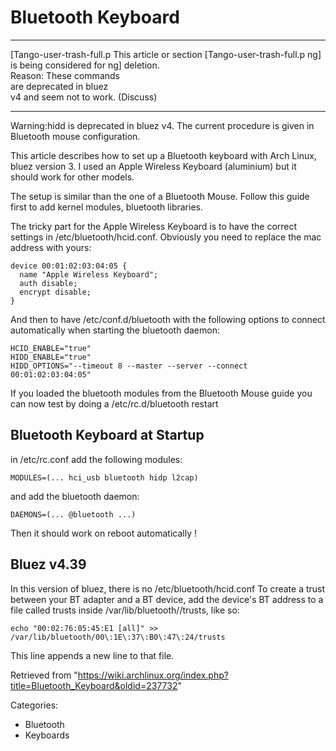 Bluetooth Keyboard
==================

  ------------------------ ------------------------ ------------------------
  [Tango-user-trash-full.p This article or section  [Tango-user-trash-full.p
  ng]                      is being considered for  ng]
                           deletion.                
                           Reason: These commands   
                           are deprecated in bluez  
                           v4 and seem not to work. 
                           (Discuss)                
  ------------------------ ------------------------ ------------------------

Warning:hidd is deprecated in bluez v4. The current procedure is given
in Bluetooth mouse configuration.

This article describes how to set up a Bluetooth keyboard with Arch
Linux, bluez version 3. I used an Apple Wireless Keyboard (aluminium)
but it should work for other models.

The setup is similar than the one of a Bluetooth Mouse. Follow this
guide first to add kernel modules, bluetooth libraries.

The tricky part for the Apple Wireless Keyboard is to have the correct
settings in /etc/bluetooth/hcid.conf. Obviously you need to replace the
mac address with yours:

    device 00:01:02:03:04:05 {
      name "Apple Wireless Keyboard";
      auth disable;
      encrypt disable;
    }

And then to have /etc/conf.d/bluetooth with the following options to
connect automatically when starting the bluetooth daemon:

    HCID_ENABLE="true"
    HIDD_ENABLE="true"
    HIDD_OPTIONS="--timeout 8 --master --server --connect 00:01:02:03:04:05"

If you loaded the bluetooth modules from the Bluetooth Mouse guide you
can now test by doing a /etc/rc.d/bluetooth restart

Bluetooth Keyboard at Startup
-----------------------------

in /etc/rc.conf add the following modules:

    MODULES=(... hci_usb bluetooth hidp l2cap)

and add the bluetooth daemon:

    DAEMONS=(... @bluetooth ...)

Then it should work on reboot automatically !

Bluez v4.39
-----------

In this version of bluez, there is no /etc/bluetooth/hcid.conf To create
a trust between your BT adapter and a BT device, add the device's BT
address to a file called trusts inside /var/lib/bluetooth/<MAC address
of BT host adapter>/trusts, like so:

    echo "00:02:76:05:45:E1 [all]" >> /var/lib/bluetooth/00\:1E\:37\:B0\:47\:24/trusts

This line appends a new line to that file.

Retrieved from
"https://wiki.archlinux.org/index.php?title=Bluetooth_Keyboard&oldid=237732"

Categories:

-   Bluetooth
-   Keyboards
